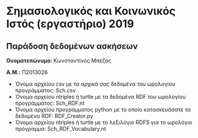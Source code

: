 # Σημασιολογικός και Κοινωνικός Ιστός (εργαστήριο) 2019
## Παράδοση δεδομένων ασκήσεων

**Ονοματεπώνυμο:** Κωνσταντίνος Μπέζας

**Α.Μ.:** Π2013026

* Όνομα αρχείου csv με τα αρχικά σας δεδομένα του ωρολογίου προγράμματος: Sch.csv
* Όνομα αρχείου ntriples ή turtle με τα δεδομένα RDF του ωρολογίου προγράμματος: Sch_RDF.nt
* Όνομα αρχείου προγράμματος python με το οποίο κατασκευάσατε τα δεδομένα RDF: RDF_Creator.py
* Όνομα αρχείου ntriples ή turtle με το λεξιλόγιο RDFS για το ωρολόγιο πρόγραμμα: Sch_RDF_Vocabulary.nt



